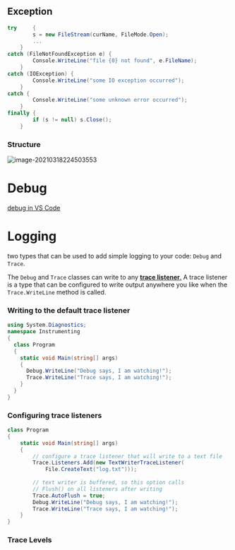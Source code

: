 ## Exception



```c#
try 	{
		s = new FileStream(curName, FileMode.Open);
		...
	} 
catch (FileNotFoundException e) {
		Console.WriteLine("file {0} not found", e.FileName);
	} 
catch (IOException) {
		Console.WriteLine("some IO exception occurred");
	} 
catch {
		Console.WriteLine("some unknown error occurred");
	} 
finally {
		if (s != null) s.Close();
	}

```

### Structure

![image-20210318224503553](../../../../resources/image-20210318224503553.png)



# Debug

[debug in VS Code](https://docs.microsoft.com/en-us/dotnet/core/tutorials/debugging-with-visual-studio-code)



# Logging

two types that can be used to add simple logging to your code: `Debug` and `Trace`.

The `Debug` and `Trace` classes can write to any [**trace listener**.](https://docs.microsoft.com/en-us/dotnet/api/system.diagnostics.tracelistener) A trace listener is a type that can be configured to write output anywhere you like when the `Trace.WriteLine` method is called.

### Writing to the default trace listener

```c#
using System.Diagnostics;
namespace Instrumenting
{
  class Program
  {
    static void Main(string[] args)
    {
      Debug.WriteLine("Debug says, I am watching!");
      Trace.WriteLine("Trace says, I am watching!");
    }
  }
}
```

### Configuring trace listeners

```c#
class Program
{
    static void Main(string[] args)
    {
        // configure a trace listener that will write to a text file
        Trace.Listeners.Add(new TextWriterTraceListener(
            File.CreateText("log.txt")));
        
        // text writer is buffered, so this option calls
        // Flush() on all listeners after writing
        Trace.AutoFlush = true;
        Debug.WriteLine("Debug says, I am watching!");
        Trace.WriteLine("Trace says, I am watching!");
    }
}
```



### Trace Levels